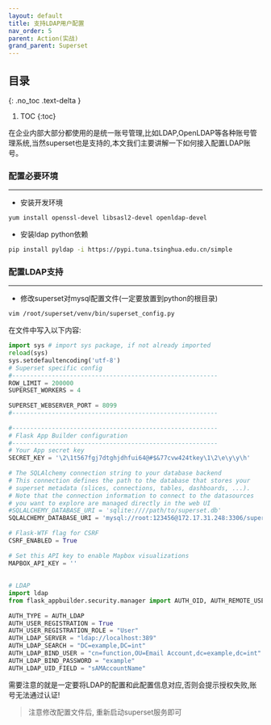 ```yaml
---
layout: default
title: 支持LDAP用户配置
nav_order: 5
parent: Action(实战)
grand_parent: Superset
---
```


## 目录
{: .no_toc .text-delta }

1. TOC
{:toc}

在企业内部大部分都使用的是统一账号管理,比如LDAP,OpenLDAP等各种账号管理系统,当然superset也是支持的,本文我们主要讲解一下如何接入配置LDAP账号。

### 配置必要环境

---

- 安装开发环境

```bash
yum install openssl-devel libsasl2-devel openldap-devel
```

- 安装ldap python依赖

```bash
pip install pyldap -i https://pypi.tuna.tsinghua.edu.cn/simple
```

### 配置LDAP支持

---

- 修改superset对mysql配置文件(一定要放置到python的根目录)

```bash
vim /root/superset/venv/bin/superset_config.py
```

在文件中写入以下内容:

```python
import sys # import sys package, if not already imported
reload(sys)
sys.setdefaultencoding('utf-8')
# Superset specific config
#---------------------------------------------------------
ROW_LIMIT = 200000
SUPERSET_WORKERS = 4
 
SUPERSET_WEBSERVER_PORT = 8099
#---------------------------------------------------------
 
#---------------------------------------------------------
# Flask App Builder configuration
#---------------------------------------------------------
# Your App secret key
SECRET_KEY = '\2\1t567fgj7dtghjdhfui64@#$&77cvw424tkey\1\2\e\y\y\h'
 
# The SQLAlchemy connection string to your database backend
# This connection defines the path to the database that stores your
# superset metadata (slices, connections, tables, dashboards, ...).
# Note that the connection information to connect to the datasources
# you want to explore are managed directly in the web UI
#SQLALCHEMY_DATABASE_URI = 'sqlite:////path/to/superset.db'
SQLALCHEMY_DATABASE_URI = 'mysql://root:123456@172.17.31.248:3306/superset'
 
# Flask-WTF flag for CSRF
CSRF_ENABLED = True
 
# Set this API key to enable Mapbox visualizations
MAPBOX_API_KEY = ''
 
 
# LDAP
import ldap
from flask_appbuilder.security.manager import AUTH_OID, AUTH_REMOTE_USER, AUTH_DB, AUTH_LDAP, AUTH_OAUTH, AUTH_OAUTH
 
AUTH_TYPE = AUTH_LDAP
AUTH_USER_REGISTRATION = True
AUTH_USER_REGISTRATION_ROLE = "User"
AUTH_LDAP_SERVER = "ldap://localhost:389"
AUTH_LDAP_SEARCH = "DC=example,DC=int"
AUTH_LDAP_BIND_USER = "cn=function,OU=Email Account,dc=example,dc=int"
AUTH_LDAP_BIND_PASSWORD = "example"
AUTH_LDAP_UID_FIELD = "sAMAccountName"
```

需要注意的就是一定要将LDAP的配置和此配置信息对应,否则会提示授权失败,账号无法通过认证!

> 注意修改配置文件后, 重新启动superset服务即可